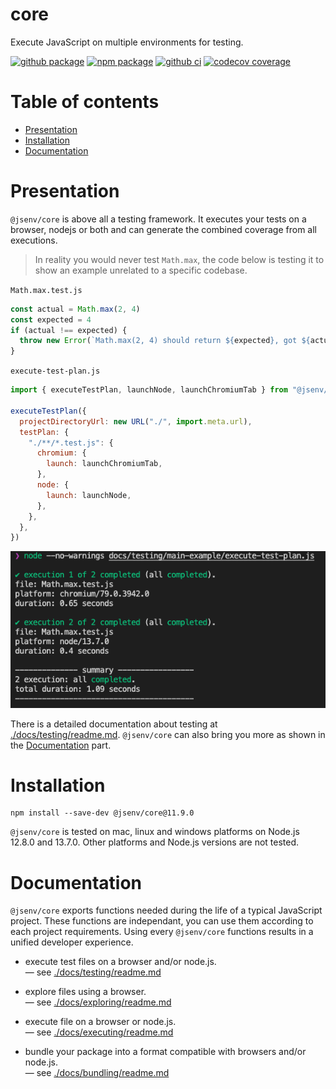 # core

Execute JavaScript on multiple environments for testing.

[![github package](https://img.shields.io/github/package-json/v/jsenv/jsenv-core.svg?logo=github&label=package)](https://github.com/jsenv/jsenv-core/packages)
[![npm package](https://img.shields.io/npm/v/@jsenv/core.svg?logo=npm&label=package)](https://www.npmjs.com/package/@jsenv/core)
[![github ci](https://github.com/jsenv/jsenv-core/workflows/ci/badge.svg)](https://github.com/jsenv/jsenv-core/actions?workflow=ci)
[![codecov coverage](https://codecov.io/gh/jsenv/jsenv-core/branch/master/graph/badge.svg)](https://codecov.io/gh/jsenv/jsenv-core)

# Table of contents

- [Presentation](#Presentation)
- [Installation](#Installation)
- [Documentation](#Documentation)

# Presentation

`@jsenv/core` is above all a testing framework. It executes your tests on a browser, nodejs or both and can generate the combined coverage from all executions.

> In reality you would never test `Math.max`, the code below is testing it to show an example unrelated to a specific codebase.

`Math.max.test.js`

```js
const actual = Math.max(2, 4)
const expected = 4
if (actual !== expected) {
  throw new Error(`Math.max(2, 4) should return ${expected}, got ${actual}`)
}
```

`execute-test-plan.js`

```js
import { executeTestPlan, launchNode, launchChromiumTab } from "@jsenv/core"

executeTestPlan({
  projectDirectoryUrl: new URL("./", import.meta.url),
  testPlan: {
    "./**/*.test.js": {
      chromium: {
        launch: launchChromiumTab,
      },
      node: {
        launch: launchNode,
      },
    },
  },
})
```

![test execution terminal screenshot](./docs/testing/test-execution-terminal-screenshot.png)

There is a detailed documentation about testing at [./docs/testing/readme.md](./docs/testing/readme.md). `@jsenv/core` can also bring you more as shown in the [Documentation](#Documentation) part.

# Installation

```console
npm install --save-dev @jsenv/core@11.9.0
```

`@jsenv/core` is tested on mac, linux and windows platforms on Node.js 12.8.0 and 13.7.0. Other platforms and Node.js versions are not tested.

# Documentation

`@jsenv/core` exports functions needed during the life of a typical JavaScript project. These functions are independant, you can use them according to each project requirements. Using every `@jsenv/core` functions results in a unified developer experience.

- execute test files on a browser and/or node.js.<br/>
  — see [./docs/testing/readme.md](./docs/testing/readme.md)

- explore files using a browser.<br/>
  — see [./docs/exploring/readme.md](./docs/exploring/readme.md)

- execute file on a browser or node.js.<br/>
  — see [./docs/executing/readme.md](./docs/executing/readme.md)

- bundle your package into a format compatible with browsers and/or node.js.<br/>
  — see [./docs/bundling/readme.md](./docs/bundling/readme.md)
